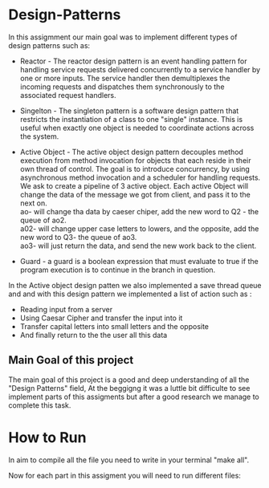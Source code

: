 # Design-Patterns
In this  assigmment our main goal was to implement different types of design patterns such as:
* Reactor - The reactor design pattern is an event handling pattern for handling service requests delivered concurrently to a service handler by one or more inputs.
  The service handler then demultiplexes the incoming requests and dispatches them synchronously to the associated request handlers.

* Singelton -  The singleton pattern is a software design pattern that restricts the instantiation of a class to one "single" instance. This is useful when exactly one object is needed to coordinate actions across the system.

* Active Object - The active object design pattern decouples method execution from method invocation for objects that each reside in their own thread of control. The goal is to introduce concurrency, by using asynchronous method invocation and a scheduler for handling requests.  
We ask to create a pipeline of 3 active object. Each active Object will change the data of the message we got from client, and pass it to the next on.  
ao- will change tha data by caeser chiper, add the new word to Q2 - the queue of ao2.  
a02- will change upper case letters to lowers, and the opposite, add the new word to Q3- the queue of ao3.  
ao3- will just return the data, and send the new work back to the client.  

* Guard -  a guard is a boolean expression that must evaluate to true if the program execution is to continue in the branch in question.


In the Active object design patten we also implemented a save thread queue and and with this design pattern
we implemented a list of action such as :  
* Reading input from a server
* Using Caesar Cipher and transfer the input into it
* Transfer capital letters into small letters and the opposite
* And finally return to the the user all this data

## Main Goal of this project

The main goal of this project is a good and deep understanding of all the "Design Patterns" field,
At the beggigng it was a luttle bit difficulte to see implement parts  of this assigments
but after a good research we manage to complete this task.

# How to Run

In aim to compile all the file you need to write in your terminal "make all".

Now for each part in this assigment you will need to run different files:
